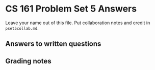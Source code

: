 CS 161 Problem Set 5 Answers
============================
Leave your name out of this file. Put collaboration notes and credit in
`pset5collab.md`.

Answers to written questions
----------------------------

Grading notes
-------------
